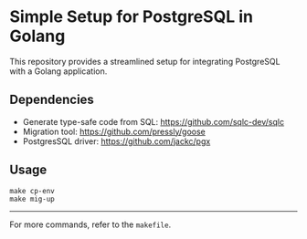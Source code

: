 # Simple Setup for PostgreSQL in Golang

This repository provides a streamlined setup for integrating PostgreSQL with a Golang application.

## Dependencies

- Generate type-safe code from SQL: https://github.com/sqlc-dev/sqlc
- Migration tool: https://github.com/pressly/goose
- PostgresSQL driver: https://github.com/jackc/pgx

## Usage

```
make cp-env
make mig-up
```

---

For more commands, refer to the `makefile`.
